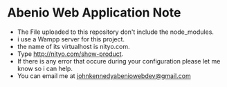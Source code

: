 # Abenio Web Application Note
* The File uploaded to this repository don't include the node_modules.
* i use a Wampp server for this project.
* the name of its virtualhost is nityo.com. 
* Type http://nityo.com/show-product.
* If there is any error that occure during your configuration please let me know so i can help.
* You can email me at johnkennedyabeniowebdev@gmail.com


